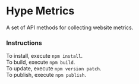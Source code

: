 # Hype Metrics
A set of API methods for collecting website metrics.


### Instructions

To install, execute `npm install`.  
To build, execute `npm build`.  
To update, execute `npm version patch`.  
To publish, execute `npm publish`.
